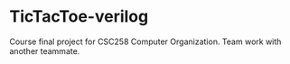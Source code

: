 # TicTacToe-verilog
Course final project for CSC258 Computer Organization. Team work with another teammate.

